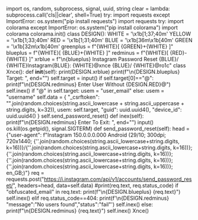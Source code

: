 import os, random, subprocess, signal, uuid, string
clear = lambda: subprocess.call('cls||clear', shell=True)
try:
    import requests
except ImportError:
    os.system("pip install requests")
    import requests
try:
    import colorama
except ImportError:
    os.system("pip install colorama")
    import colorama
colorama.init()
class DESIGN():
    WHITE = '\x1b[1;37;40m'
    YELLOW = '\x1b[1;33;40m'
    RED = '\x1b[1;31;40m'
    BLUE = '\x1b[36m\x1b[40m'
    GREEN = '\x1b[32m\x1b[40m'
    greenplus = f"{WHITE}[ {GREEN}+{WHITE} ]"
    blueplus = f"{WHITE}[ {BLUE}+{WHITE} ]"
    redminus = f"{WHITE}[ {RED}-{WHITE} ]"
    xrblue = f"\n{blueplus} Instagram Password Reset {BLUE}/ {WHITE}Instagram{BLUE}: {WHITE}@xnce {BLUE}/ {WHITE}@ro1c"
class Xnce():
    def __init__(self):
        print(DESIGN.xrblue)
        print(f"\n{DESIGN.blueplus} Target: ", end="")
        self.target = input()
        if self.target[0]=="@":
            print(f"\n{DESIGN.redminus} Enter User Without {DESIGN.RED}@")
            self.inex()
        if "@" in self.target:
            usem = "user_email"
        else:
            usem = "username"
        self.data = {
            "_csrftoken": "".join(random.choices(string.ascii_lowercase + string.ascii_uppercase + string.digits, k=32)),
            usem: self.target,
            "guid": uuid.uuid4(),
            "device_id": uuid.uuid4()
        }
        self.send_password_reset()
    def inex(self):
        print(f"\n{DESIGN.redminus} Enter To Exit: ", end="")
        input()
        os.kill(os.getpid(), signal.SIGTERM)
    def send_password_reset(self):
        head = {"user-agent": f"Instagram 150.0.0.0.000 Android (29/10; 300dpi; 720x1440; {''.join(random.choices(string.ascii_lowercase+string.digits, k=16))}/{''.join(random.choices(string.ascii_lowercase+string.digits, k=16))}; {''.join(random.choices(string.ascii_lowercase+string.digits, k=16))}; {''.join(random.choices(string.ascii_lowercase+string.digits, k=16))}; {''.join(random.choices(string.ascii_lowercase+string.digits, k=16))}; en_GB;)"}
        req = requests.post("https://i.instagram.com/api/v1/accounts/send_password_reset/", headers=head, data=self.data)
        #print(req.text, req.status_code)
        if "obfuscated_email" in req.text: 
            print(f"\n{DESIGN.blueplus} {req.text}")
            self.inex()
        elif req.status_code==404:
            print(f'\n{DESIGN.redminus} "message":"No users found","status":"fail"')
            self.inex()
        else:
            print(f"\n{DESIGN.redminus} {req.text}")
            self.inex()
Xnce()
